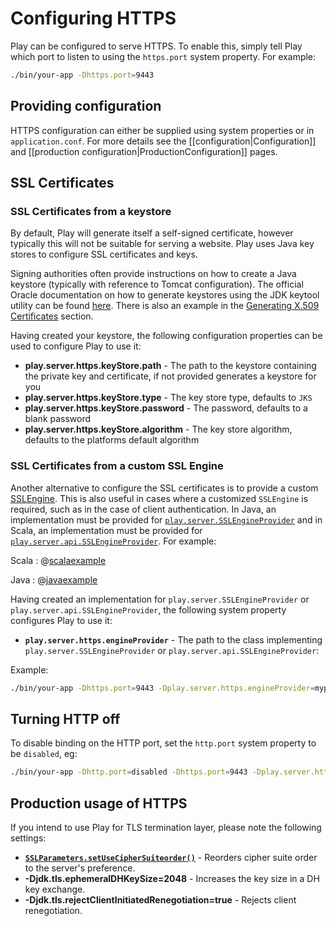 <!--- Copyright (C) Lightbend Inc. <https://www.lightbend.com> -->
# Configuring HTTPS

Play can be configured to serve HTTPS.  To enable this, simply tell Play which port to listen to using the `https.port` system property.  For example:

```bash
./bin/your-app -Dhttps.port=9443
```

## Providing configuration

HTTPS configuration can either be supplied using system properties or in `application.conf`. For more details see the [[configuration|Configuration]] and [[production configuration|ProductionConfiguration]] pages.

## SSL Certificates

### SSL Certificates from a keystore

By default, Play will generate itself a self-signed certificate, however typically this will not be suitable for serving a website.  Play uses Java key stores to configure SSL certificates and keys.

Signing authorities often provide instructions on how to create a Java keystore (typically with reference to Tomcat configuration).  The official Oracle documentation on how to generate keystores using the JDK keytool utility can be found [here](https://docs.oracle.com/javase/8/docs/technotes/tools/unix/keytool.html).  There is also an example in the [Generating X.509 Certificates](https://lightbend.github.io/ssl-config/CertificateGeneration.html) section.

Having created your keystore, the following configuration properties can be used to configure Play to use it:

* **play.server.https.keyStore.path** - The path to the keystore containing the private key and certificate, if not provided generates a keystore for you
* **play.server.https.keyStore.type** - The key store type, defaults to `JKS`
* **play.server.https.keyStore.password** - The password, defaults to a blank password
* **play.server.https.keyStore.algorithm** - The key store algorithm, defaults to the platforms default algorithm

### SSL Certificates from a custom SSL Engine

Another alternative to configure the SSL certificates is to provide a custom [SSLEngine](https://docs.oracle.com/javase/8/docs/api/javax/net/ssl/SSLEngine.html).  This is also useful in cases where a customized `SSLEngine` is required, such as in the case of client authentication. In Java, an implementation must be provided for [`play.server.SSLEngineProvider`](api/java/play/server/SSLEngineProvider.html) and in Scala, an implementation must be provided for [`play.server.api.SSLEngineProvider`](api/scala/play/server/api/SSLEngineProvider.html). For example:

Scala
: @[scalaexample](code/scalaguide/CustomSSLEngineProvider.scala)

Java
: @[javaexample](code/javaguide/CustomSSLEngineProvider.java)

Having created an implementation for `play.server.SSLEngineProvider` or `play.server.api.SSLEngineProvider`, the following system property configures Play to use it:

* **`play.server.https.engineProvider`** - The path to the class implementing `play.server.SSLEngineProvider` or `play.server.api.SSLEngineProvider`:

Example:

```bash
./bin/your-app -Dhttps.port=9443 -Dplay.server.https.engineProvider=mypackage.CustomSSLEngineProvider
```

## Turning HTTP off

To disable binding on the HTTP port, set the `http.port` system property to be `disabled`, eg:

```bash
./bin/your-app -Dhttp.port=disabled -Dhttps.port=9443 -Dplay.server.https.keyStore.path=/path/to/keystore -Dplay.server.https.keyStore.password=changeme
```

## Production usage of HTTPS

If you intend to use Play for TLS termination layer, please note the following settings:

* **[`SSLParameters.setUseCipherSuiteorder()`](https://docs.oracle.com/javase/8/docs/technotes/guides/security/jsse/JSSERefGuide.html#cipher_suite_preference)** - Reorders cipher suite order to the server's preference.
* **-Djdk.tls.ephemeralDHKeySize=2048** - Increases the key size in a DH key exchange.
* **-Djdk.tls.rejectClientInitiatedRenegotiation=true** - Rejects client renegotiation.
